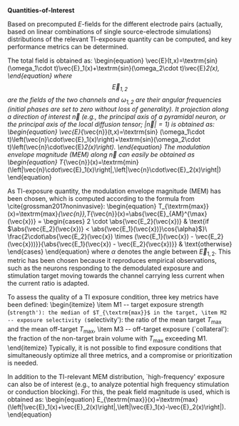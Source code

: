 **Quantities-of-Interest**

<script
  src="https://cdn.mathjax.org/mathjax/latest/MathJax.js?config=TeX-AMS-MML_HTMLorMML"
  type="text/javascript">
</script>

Based on precomputed $E$-fields for the different electrode pairs (actually, based on linear combinations of single source-electrode simulations) distributions of the relevant TI-exposure quantity can be computed, and key performance metrics can be determined.

The total field is obtained as:
\begin{equation}
    \vec{E}(t,x)=\textrm{sin} (\omega_1\cdot t)\vec{E}_1(x)+\textrm{sin}(\omega_2\cdot t)\vec{E}_2(x),
\end{equation}
where $$\vec{E}_{1,2}$$ are the fields of the two channels and $\omega_{1,2}$ are their angular frequencies (initial phases are set to zero without loss of generality). It projection along a direction of interest $\vec{n}$ (e.g., the principal axis of a pyramidal neuron, or the principal axis of the local diffusion tensor; $\left| \vec{n} \right| = 1$) is obtained as:
\begin{equation}
    \vec{E}_{\vec{n}}(t,x)=\textrm{sin} (\omega_1\cdot t)\left(\vec{n}\cdot\vec{E}_1(x)\right)+\textrm{sin}(\omega_2\cdot t)\left(\vec{n}\cdot\vec{E}_2(x)\right).
\end{equation}
The modulation envelope magnitude (MEM) along $\vec{n}$ can easily be obtained as \begin{equation}
    T_{\vec{n}}(x)=\textrm{min}(\left|\vec{n}\cdot\vec{E}_1(x)\right|,\left|\vec{n}\cdot\vec{E}_2(x)\right|)
\end{equation}

As TI-exposure quantity, the modulation envelope magnitude (MEM) has been chosen, which is computed according to the formula from \cite{grossman2017noninvasive}:
\begin{equation}
    T_{\textrm{max}}(x)=\textrm{max}_{\vec{n}}\,T_{\vec{n}}(x)=\abs{\vec{E}_{AM}^{\max}(\vec{x})} = 
    \begin{cases}
      2 \cdot \abs{\vec{E_2}(\vec{x})} & \text{if $\abs{\vec{E_2}(\vec{x})} < \abs{\vec{E_1}(\vec{x})}\cos{\alpha}$}\\
      \frac{2\cdot\abs{\vec{E_2}(\vec{x}) \times (\vec{E_1}(\vec{x}) - \vec{E_2}(\vec{x}))}}{\abs{\vec{E_1}(\vec{x}) - \vec{E_2}(\vec{x})}} & \text{otherwise}
    \end{cases}
\end{equation}
where $\alpha$ denotes the angle between $\vec{E}_{1,2}$. This metric has been chosen because it reproduces empirical observations, such as the neurons responding to the demodulated exposure and stimulation target moving towards the channel carrying less current when the current ratio is adapted.

To assess the quality of a TI exposure condition, three key metrics have been defined:
\begin{itemize}
    \item M1 -- target exposure strength (`strength'): the median of $T_{\textrm{max}}$ in the target,
    \item M2 -- exposure selectivity (`selectivity'): the ratio of the mean target $T_{\textrm{max}}$ and the mean off-target $T_{\textrm{max}}$,
    \item M3 -- off-target exposure (`collateral'): the fraction of the non-target brain volume with $T_{\textrm{max}}$ exceeding M1.
\end{itemize}
Typically, it is not possible to find exposure conditions that simultaneously optimize all three metrics, and a compromise or prioritization is needed.

In addition to the TI-relevant MEM distribution, `high-frequency' exposure can also be of interest (e.g., to analyze potential high frequency stimulation or conduction blocking). For this, the peak field magnitude is used, which is obtained as:
\begin{equation}
    E_{\textrm{max}}(x)=\textrm{max}(\left|\vec{E}_1(x)+\vec{E}_2(x)\right|,\left|\vec{E}_1(x)-\vec{E}_2(x)\right|).
\end{equation}
